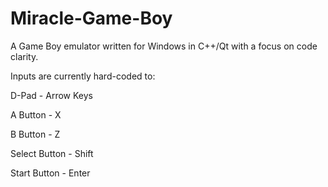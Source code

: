 # Miracle-Game-Boy

A Game Boy emulator written for Windows in C++/Qt with a focus on code clarity.

Inputs are currently hard-coded to:

D-Pad - Arrow Keys

A Button - X

B Button - Z

Select Button - Shift

Start Button - Enter
